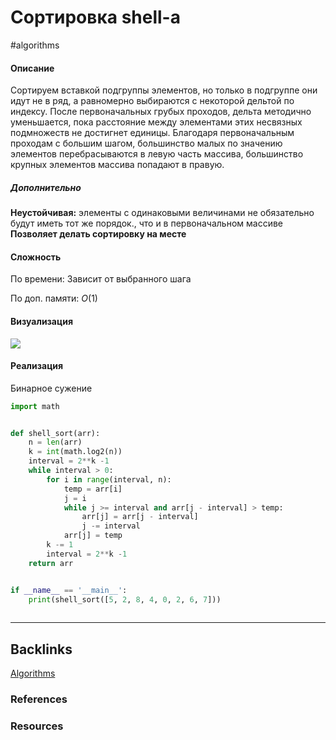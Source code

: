 # Сортировка shell-a
#algorithms 

#### Описание
Сортируем вставкой подгруппы элементов, но только в подгруппе они идут не в ряд, а равномерно выбираются с некоторой дельтой по индексу. После первоначальных грубых проходов, дельта методично уменьшается, пока расстояние между элементами этих несвязных подмножеств не достигнет единицы. Благодаря первоначальным проходам с большим шагом, большинство малых по значению элементов перебрасываются в левую часть массива, большинство крупных элементов массива попадают в правую.

##### Дополнительно
**Неустойчивая:** элементы с одинаковыми величинами не обязательно будут иметь тот же порядок., что и в первоначальном массиве
**Позволяет делать сортировку на месте**

#### Сложность
По времени:
Зависит от выбранного шага

По доп. памяти:
$O(1)$

#### Визуализация
![](https://habrastorage.org/webt/ig/rb/aa/igrbaajcuoxuj4q-l-38x0qsoq4.gif)

#### Реализация

Бинарное сужение

```python
import math


def shell_sort(arr):
    n = len(arr)
    k = int(math.log2(n))
    interval = 2**k -1
    while interval > 0:
        for i in range(interval, n):
            temp = arr[i]
            j = i
            while j >= interval and arr[j - interval] > temp:
                arr[j] = arr[j - interval]
                j -= interval
            arr[j] = temp
        k -= 1
        interval = 2**k -1
    return arr


if __name__ == '__main__':
    print(shell_sort([5, 2, 8, 4, 0, 2, 6, 7]))
    
```

---
## Backlinks
[Algorithms](../Algorithms.md)

### References

### Resources




